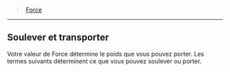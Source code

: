 ﻿---
!GenericItem
Id: abilities_strength_hd.md#soulever-et-transporter
ParentLink: abilities_strength_hd.md#force
Name: Soulever et transporter
ParentName: Force
NameLevel: 2
Attributes:
  Name: Soulever et transporter
  Markdown: >+
    ## <!--Name-->Soulever et transporter<!--/Name-->


    Votre valeur de Force détermine le poids que vous pouvez porter. Les termes suivants déterminent ce que vous pouvez soulever ou porter.

AttributesDictionary: >+
  Name: Soulever et transporter

  Markdown: >+

    ## <!--Name-->Soulever et transporter<!--/Name-->





    Votre valeur de Force détermine le poids que vous pouvez porter. Les termes suivants déterminent ce que vous pouvez soulever ou porter.



---
> [Force](hd_abilities_strength.md)

---

## Soulever et transporter

Votre valeur de Force détermine le poids que vous pouvez porter. Les termes suivants déterminent ce que vous pouvez soulever ou porter.

